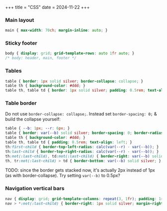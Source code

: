 +++
title = "CSS"
date = 2024-11-22
+++

### Main layout

```css
main { max-width: 70ch; margin-inline: auto; }
```

### Sticky footer

```css
body { display: grid; grid-template-rows: auto 1fr auto; }
/* body: header, main, footer */
```

### Tables

```css
table { border: 1px solid silver; border-collapse: collapse; }
table th { background-color: #ddd; }
table th, table td { border: 1px solid silver; padding: 0.5rem; text-align: left; }
```

### Table border

Do not use `border-collapse: collapse;`. Instead set `border-spacing: 0;` & build the collapse yourself:

```css
table { --b: 1px; --r: 6px; }
table { border: var(--b) solid silver; border-spacing: 0; border-radius: var(--r); }
table th { background-color: #ddd; }
table th, table td { padding: 0.5rem; text-align: left; }
th:first-child { border-top-left-radius: calc(var(--r) - var(--b)); }
th:last-child { border-top-right-radius: calc(var(--r) - var(--b)); }
th:not(:last-child), td:not(:last-child) { border-right: var(--b) solid silver; }
th, tr:not(:last-child) > td { border-bottom: var(--b) solid silver; }
```

TODO: since the border gets stacked now, it's actually 2px instead of 1px
(as with border-collapse). Try setting `var(--b)` to 0.5px?

### Navigation vertical bars

```css
nav { display: grid; grid-template-columns: repeat(3, 1fr); padding: 1rem; }
nav > *:not(:last-child) { border-right: 1px solid silver; margin-right: 2rem; }
```
